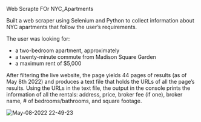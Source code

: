  Web Scrapte FOr NYC_Apartments

Built a web scraper using Selenium and Python to collect information about NYC apartments that follow the user’s requirements. 

The user was looking for:
- a two-bedroom apartment, approximately 
- a twenty-minute commute from Madison Square Garden
- a maximum rent of $5,000

After filtering the live website, the page yields 44 pages of results (as of May 8th 2022) and produces a text file that holds the URLs of all the page’s results. Using the URLs in the text file, the output in the console prints the information of all the rentals: address, price, broker fee (if one), broker name, # of bedrooms/bathrooms, and square footage.


![May-08-2022 22-49-23](https://user-images.githubusercontent.com/105135433/167406668-295bfbb4-6215-439a-953f-6f53b3878d21.gif)
